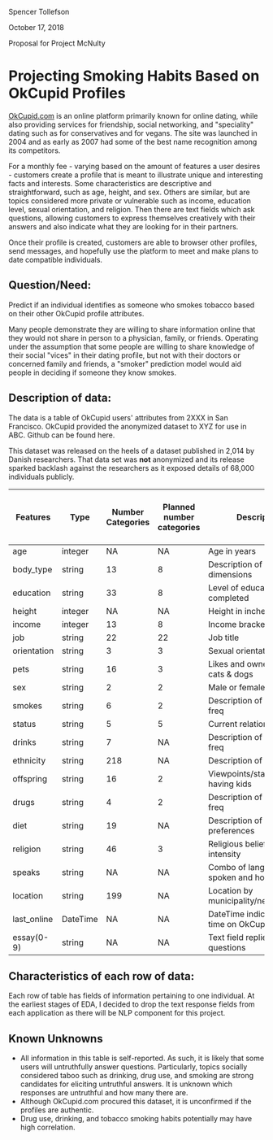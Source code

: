 Spencer Tollefson

October 17, 2018

Proposal for Project McNulty

# Projecting Smoking Habits Based on OkCupid Profiles

[OkCupid.com](https://OkCupid.com) is an online platform primarily known for online dating, while also providing services for friendship, social networking, and "speciality" dating such as for conservatives and for vegans. The site was launched in 2004 and as early as 2007 had some of the best name recognition among its competitors.

For a monthly fee - varying based on the amount of features a user desires - customers create a profile that is meant to illustrate unique and interesting facts and interests. Some characteristics are descriptive and straightforward, such as age, height, and sex. Others are similar, but are topics considered more private or vulnerable such as income, education level, sexual orientation, and religion. Then there are text fields which ask questions, allowing customers to express themselves creatively with their answers and also indicate what they are looking for in their partners.

Once their profile is created, customers are able to browser other profiles, send messages, and hopefully use the platform to meet and make plans to date compatible individuals.

## Question/Need:

Predict if an individual identifies as someone who smokes tobacco based on their other OkCupid profile attributes.

Many people demonstrate they are willing to share information online that they would not share in person to a physician, family, or friends. Operating under the assumption that some people are willing to share knowledge of their social "vices" in their dating profile, but not with their doctors or concerned family and friends, a "smoker" prediction model would aid people in deciding if someone they know smokes.

## Description of data:

The data is a table of OkCupid users' attributes from 2XXX in San Francisco. OkCupid provided the anonymized dataset to XYZ for use in ABC. Github can be found here.

This dataset was released on the heels of a dataset published in 2,014 by Danish researchers. That data set was **not** anonymized and its release sparked backlash against the researchers as it exposed details of 68,000 individuals publicly.

Features | Type | Number Categories | Planned number categories | Description | Plan to Use in Model | Availability for Profiles
--- | --- | --- | --- | --- | --- | ---
age           | integer | NA | NA | Age in years                    | Y | All
body_type     | string  | 13 | 8  | Description of body dimensions  | Y | Nearly all
education     | string  | 33 | 8  | Level of education completed    | Y | Nearly all
height        | integer | NA | NA | Height in inches                | Y | All
income        | integer | 13 | 8  | Income bracket / tier           | Y | All
job           | string  | 22 | 22 | Job title                       | Y | Most
orientation   | string  | 3  | 3  | Sexual orientation              | Y | All
pets          | string  | 16 | 3  | Likes and ownership of cats & dogs | Y | Over half
sex           | string  | 2  | 2  | Male or female                  | Y | All
smokes        | string  | 6  | 2  | Description of  smoking freq    | Y | Nearly all
status        | string  | 5  | 5  | Current relationship status     | Y | All
drinks        | string  | 7  | NA | Description of drinking freq    | N | Nearly all
ethnicity     | string  | 218 | NA | Description of ethnicity        | N | Most
offspring     | string  | 16 | 2  | Viewpoints/status of having kids | N | Less than half
drugs         | string  | 4  | 2  | Description of drug use freq    | N  | Most
diet          | string  | 19 | NA | Description of dietary preferences | N | Over half
religion      | string  | 46 | 3  | Religious beliefs and intensity | N | Over half
speaks        | string  | NA | NA | Combo of languages spoken and how well | N | Nearly all
location      | string  | 199 | NA | Location by municipality/neighborhood | N | All
last_online   | DateTime | NA | NA | DateTime indicating last time on OkCupid | N | All
essay(0-9)    | string  | NA | NA | Text field replies to questions | N | Many missing 


## Characteristics of each row of data:

Each row of table has fields of information pertaining to one individual. At the earliest stages of EDA, I decided to drop the text response fields from each application as there will be NLP component for this project.

## Known Unknowns
- All information in this table is self-reported. As such, it is likely that some users will untruthfully answer questions. Particularly, topics socially considered taboo such as drinking, drug use, and smoking are strong candidates for eliciting untruthful answers. It is unknown which responses are untruthful and how many there are.
- Although OkCupid.com procured this dataset, it is unconfirmed if the profiles are authentic. 
- Drug use, drinking, and tobacco smoking habits potentially may have high correlation.

